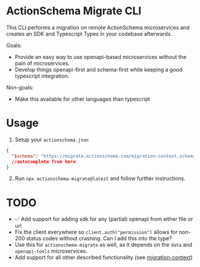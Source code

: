 # ActionSchema Migrate CLI

This CLI performs a migration on remote ActionSchema microservices and creates an SDK and Typescript Types in your codebase afterwards.

Goals:

- Provide an easy way to use openapi-based microservices without the pain of microservices.
- Develop things openapi-first and schema-first while keeping a good typescript integration.

Non-goals:

- Make this available for other languages than typescript

# Usage

1. Setup your `actionschema.json`

```json
{
  "$schema": "https://migrate.actionschema.com/migration-context.schema.json"
  //autocomplete from here
}
```

2. Run `npx actionschema-migrate@latest` and follow further instructions.

# TODO

- ✅ Add support for adding sdk for any (partial) openapi from either file or url
- Fix the client everywhere so `client.auth("permission")` allows for non-200 status codes without crashing. Can I add this into the type?
- Use this for `actionschema-migrate` as well, as it depends on the `data` and `openapi-tools` microservices.
- Add support for all other described functionality (see [migration-context](public/migration-context.schema.json))
